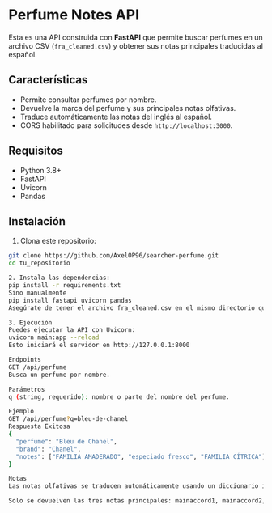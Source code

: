 # Perfume Notes API

Esta es una API construida con **FastAPI** que permite buscar perfumes en un archivo CSV (`fra_cleaned.csv`) y obtener sus notas principales traducidas al español.

## Características

- Permite consultar perfumes por nombre.
- Devuelve la marca del perfume y sus principales notas olfativas.
- Traduce automáticamente las notas del inglés al español.
- CORS habilitado para solicitudes desde `http://localhost:3000`.

## Requisitos

- Python 3.8+
- FastAPI
- Uvicorn
- Pandas

## Instalación

1. Clona este repositorio:

```bash
git clone https://github.com/AxelOP96/searcher-perfume.git
cd tu_repositorio

2. Instala las dependencias:
pip install -r requirements.txt
Sino manualmente
pip install fastapi uvicorn pandas
Asegúrate de tener el archivo fra_cleaned.csv en el mismo directorio que main.py (o el nombre que le hayas dado al archivo del código).

3. Ejecución
Puedes ejecutar la API con Uvicorn:
uvicorn main:app --reload
Esto iniciará el servidor en http://127.0.0.1:8000

Endpoints
GET /api/perfume
Busca un perfume por nombre.

Parámetros
q (string, requerido): nombre o parte del nombre del perfume.

Ejemplo
GET /api/perfume?q=bleu-de-chanel
Respuesta Exitosa
{
  "perfume": "Bleu de Chanel",
  "brand": "Chanel",
  "notes": ["FAMILIA AMADERADO", "especiado fresco", "FAMILIA CÍTRICA"]
}

Notas
Las notas olfativas se traducen automáticamente usando un diccionario interno.

Solo se devuelven las tres notas principales: mainaccord1, mainaccord2, y mainaccord3.


